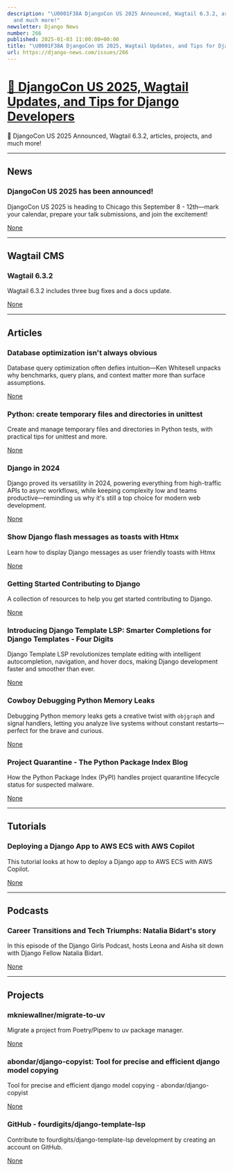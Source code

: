 ```yaml
---
description: "\U0001F38A DjangoCon US 2025 Announced, Wagtail 6.3.2, articles, projects,
  and much more!"
newsletter: Django News
number: 266
published: 2025-01-03 11:00:00+00:00
title: "\U0001F38A DjangoCon US 2025, Wagtail Updates, and Tips for Django Developers"
url: https://django-news.com/issues/266
---
```


# [🎊 DjangoCon US 2025, Wagtail Updates, and Tips for Django Developers](https://django-news.com/issues/266)

🎊 DjangoCon US 2025 Announced, Wagtail 6.3.2, articles, projects, and much more!

  ----

  ## News

  ### DjangoCon US 2025 has been announced!

  <p>DjangoCon US 2025 is heading to Chicago this September 8 - 12th—mark your calendar, prepare your talk submissions, and join the excitement!</p>

  [None](None)

  ----

  ## Wagtail CMS

  ### Wagtail 6.3.2

  <p>Wagtail 6.3.2 includes three bug fixes and a docs update.</p>

  [None](None)

  ----

  ## Articles

  ### Database optimization isn't always obvious

  <p>Database query optimization often defies intuition—Ken Whitesell unpacks why benchmarks, query plans, and context matter more than surface assumptions.</p>

  [None](None)

  ### Python: create temporary files and directories in unittest

  <p>Create and manage temporary files and directories in Python tests, with practical tips for unittest and more.</p>

  [None](None)

  ### Django in 2024

  <p>Django proved its versatility in 2024, powering everything from high-traffic APIs to async workflows, while keeping complexity low and teams productive—reminding us why it's still a top choice for modern web development.</p>

  [None](None)

  ### Show Django flash messages as toasts with Htmx

  <p>Learn how to display Django messages as user friendly toasts with Htmx</p>

  [None](None)

  ### Getting Started Contributing to Django

  <p>A collection of resources to help you get started contributing to Django.</p>

  [None](None)

  ### Introducing Django Template LSP: Smarter Completions for Django Templates - Four Digits

  <p>Django Template LSP revolutionizes template editing with intelligent autocompletion, navigation, and hover docs, making Django development faster and smoother than ever.</p>

  [None](None)

  ### Cowboy Debugging Python Memory Leaks

  <p>Debugging Python memory leaks gets a creative twist with <code>objgraph</code> and signal handlers, letting you analyze live systems without constant restarts—perfect for the brave and curious.</p>

  [None](None)

  ### Project Quarantine - The Python Package Index Blog

  <p>How the Python Package Index (PyPI) handles project quarantine lifecycle status for suspected malware.</p>

  [None](None)

  ----

  ## Tutorials

  ### Deploying a Django App to AWS ECS with AWS Copilot

  <p>This tutorial looks at how to deploy a Django app to AWS ECS with AWS Copilot.</p>

  [None](None)

  ----

  ## Podcasts

  ### Career Transitions and Tech Triumphs: Natalia Bidart's story

  <p>In this episode of the Django Girls Podcast, hosts Leona and Aisha sit down with Django Fellow Natalia Bidart.</p>

  [None](None)

  ----

  ## Projects

  ### mkniewallner/migrate-to-uv

  <p>Migrate a project from Poetry/Pipenv to uv package manager.</p>

  [None](None)

  ### abondar/django-copyist: Tool for precise and efficient django model copying

  <p>Tool for precise and efficient django model copying - abondar/django-copyist</p>

  [None](None)

  ### GitHub - fourdigits/django-template-lsp

  <p>Contribute to fourdigits/django-template-lsp development by creating an account on GitHub.</p>

  [None](None)